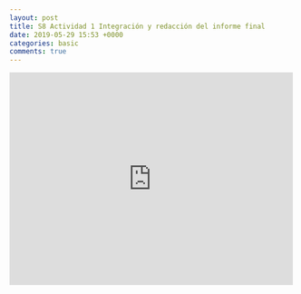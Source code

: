 ```yaml
---
layout: post
title: S8 Actividad 1 Integración y redacción del informe final
date: 2019-05-29 15:53 +0000
categories: basic
comments: true
---
```


<embed src="https://res.cloudinary.com/dfhxsuwjv/image/upload/v1559176566/tanoshii/reporte-final.1.0.pdf" width="500" height="375" 
 type="application/pdf">